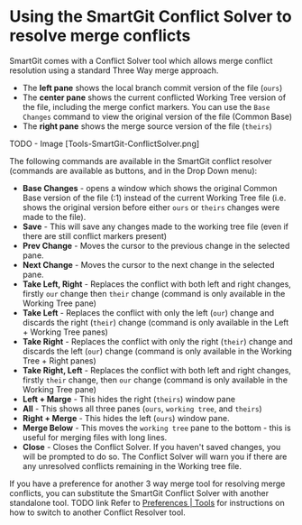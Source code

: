 # Using the SmartGit Conflict Solver to resolve merge conflicts

SmartGit comes with a Conflict Solver tool which allows merge conflict resolution using a standard Three Way merge approach.

- The **left pane** shows the local branch commit version of the file (`ours`)
- The **center pane** shows the current conflicted Working Tree version of the file, including the merge confict markers. 
  You can use the `Base Changes` command to view the original version of the file (Common Base)
- The **right pane** shows the merge source version of the file (`theirs`)

TODO - Image [Tools-SmartGit-ConflictSolver.png]

The following commands are available in the SmartGit conflict resolver (commands are available as buttons, and in the Drop Down menu):
- **Base Changes** - opens a window which shows the original Common Base version of the file (:1) instead of the current Working Tree file (i.e. shows the original version before either `ours` or `theirs` changes were made to the file). 
- **Save** - This will save any changes made to the working tree file (even if there are still conflict markers present)
- **Prev Change** - Moves the cursor to the previous change in the selected pane.
- **Next Change** - Moves the cursor to the next change in the selected pane.
- **Take Left, Right** - Replaces the conflict with both left and right changes, firstly `our` change then `their` change (command is only available in the Working Tree pane)
- **Take Left** - Replaces the conflict with only the left (`our`) change and discards the right (`their`) change (command is only available in the Left + Working Tree panes)
- **Take Right** - Replaces the conflict with only the right (`their`) change and discards the left (`our`) change (command is only available in the Working Tree + Right panes)
- **Take Right, Left** - Replaces the conflict with both left and right changes, firstly `their` change, then `our` change (command is only available in the Working Tree pane)
- **Left + Marge** - This hides the right (`theirs`) window pane
- **All** - This shows all three panes (`ours`, `working tree`, and `theirs`)
- **Right + Merge** - This hides the left (`ours`) window pane.
- **Merge Below** - This moves the `working tree` pane to the bottom - this is useful for merging files with long lines.
- **Close** - Closes the Conflict Solver. If you haven't saved changes, you will be prompted to do so. The Conflict Solver will warn you if there are any unresolved conflicts remaining in the Working tree file.

If you have a preference for another 3 way merge tool for resolving merge conflicts, you can substitute the SmartGit Conflict Solver with another standalone tool.
TODO link Refer to [Preferences | Tools](../../Preferences/Tools.md) for instructions on how to switch to another Conflict Resolver tool.

